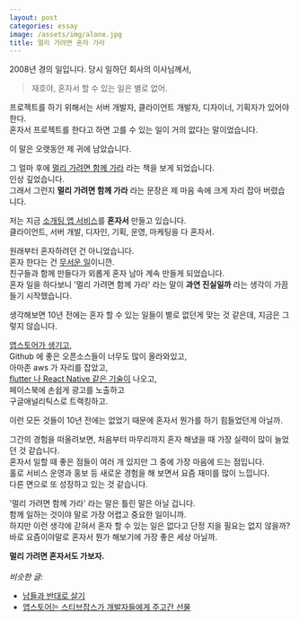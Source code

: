 ```yaml
---
layout: post
categories: essay
image: /assets/img/alone.jpg
title: 멀리 가려면 혼자 가라
---
```


2008년 경의 일입니다. 당시 일하던 회사의 이사님께서,  
> 재호야, 혼자서 할 수 있는 일은 별로 없어.

프로젝트를 하기 위해서는 서버 개발자, 클라이언트 개발자, 디자이너, 기획자가 있어야 한다.  
혼자서 프로젝트를 한다고 하면 고를 수 있는 일이 거의 없다는 말이었습니다.  

이 말은 오랫동안 제 귀에 남았습니다.

그 얼마 후에 [멀리 가려면 함께 가라](https://www.aladin.co.kr/shop/wproduct.aspx?ItemId=4294014) 라는 책을 보게 되었습니다.  
인상 깊었습니다.  
그래서 그런지 **멀리 가려면 함께 가라** 라는 문장은 제 마음 속에 크게 자리 잡아 버렸습니다.

저는 지금 [소개팅 앱 서비스](https://withcoffee.app/companies/major)를 **혼자서** 만들고 있습니다.    
클라이언트, 서버 개발, 디자인, 기획, 운영, 마케팅을 다 혼자서.

원래부터 혼자하려던 건 아니었습니다.  
혼자 한다는 건 [무서운 일](https://brunch.co.kr/@buildingking/87)이니깐.  
친구들과 함께 만들다가 외롭게 혼자 남아 계속 만들게 되었습니다.  
혼자 일을 하다보니 '멀리 가려면 함께 가라' 라는 말이 **과연 진실일까** 라는 생각이 가끔 들기 시작했습니다.

생각해보면 10년 전에는 혼자 할 수 있는 일들이 별로 없던게 맞는 것 같은데, 지금은 그렇지 않습니다.

[앱스토어가 생기고](/essay/2020/11/10/앱스토어는-스티브잡스가-개발자들에게-주고간-선물.html),  
Github 에 좋은 오픈소스들이 너무도 많이 올라와있고,  
아마존 aws 가 자리를 잡았고,  
[flutter 나 React Native 같은 기술이](/essay/2022/02/07/awesome-blogs-flutter.html) 나오고,  
페이스북에 손쉽게 광고를 노출하고  
구글애널리틱스로 트랙킹하고.

이런 모든 것들이 10년 전에는 없었기 때문에 혼자서 뭔가를 하기 힘들었던게 아닐까.

그간의 경험을 떠올려보면, 처음부터 마무리까지 혼자 해냈을 때 가장 실력이 많이 늘었던 것 같습니다.  
혼자서 일할 때 좋은 점들이 여러 개 있지만 그 중에 가장 마음에 드는 점입니다.  
홀로 서비스 운영과 홍보 등 새로운 경험을 해 보면서 요즘 재미를 많이 느낍니다.  
다른 면으로 또 성장하고 있는 것 같습니다.

'멀리 가려면 함께 가라' 라는 말은 틀린 말은 아닐 겁니다.  
함께 일하는 것이야 말로 가장 어렵고 중요한 일이니까.  
하지만 이런 생각에 갇혀서 혼자 할 수 있는 일은 없다고 단정 지을 필요는 없지 않을까?  
바로 요즘이야말로 혼자서 뭔가 해보기에 가장 좋은 세상 아닐까.

**멀리 가려면 혼자서도 가보자.**
<br>
<br>
*비슷한 글:*
* [남들과 반대로 살기](https://brunch.co.kr/@buildingking/87)
* [앱스토어는 스티브잡스가 개발자들에게 주고간 선물](/essay/2020/11/10/앱스토어는-스티브잡스가-개발자들에게-주고간-선물.html)
